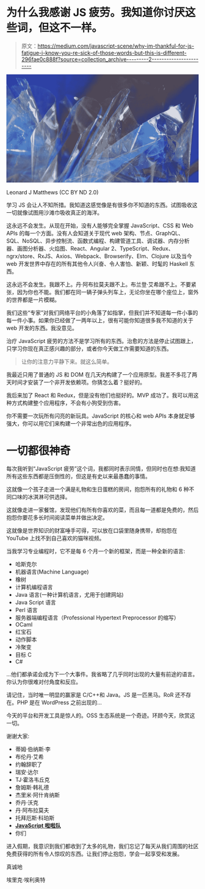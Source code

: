 # 为什么我感谢 JS 疲劳。我知道你讨厌这些词，但这不一样。

> 原文：<https://medium.com/javascript-scene/why-im-thankful-for-js-fatigue-i-know-you-re-sick-of-those-words-but-this-is-different-296fae0c888f?source=collection_archive---------2----------------------->

![](img/2819151dceab8f7af41bd8006cd77c9c.png)

Leonard J Matthews (CC BY ND 2.0)

学习 JS 会让人不知所措。我知道这感觉像是有很多你不知道的东西。试图吸收这一切就像试图用沙滩巾吸收真正的海洋。

这永远不会发生。从现在开始，没有人能够完全掌握 JavaScript、CSS 和 Web APIs 的每一个方面。没有人会知道关于现代 web 架构、节点、GraphQL、SQL、NoSQL、异步控制流、函数式编程、构建管道工具、调试器、内存分析器、画图分析器、火焰图、React、Angular 2、TypeScript、Redux、ngrx/store、RxJS、Axios、Webpack、Browserify、Elm、Clojure 以及当今 web 开发世界中存在的所有其他令人兴奋、令人害怕、新颖、时髦的 Haskell 东西。

这永远不会发生。我跟不上。丹·阿布拉莫夫跟不上。布兰登·艾希跟不上。不要紧张，因为你也不能。我们都在同一辆子弹头列车上，无论你坐在哪个座位上，窗外的世界都是一片模糊。

我们这些“专家”对我们网络平台的小角落了如指掌，但我们并不知道每一件小事的每一件小事。如果你已经做了一两年以上，很有可能你知道很多我不知道的关于 web 开发的东西。我没意见。

治疗 JavaScript 疲劳的方法不是学习所有的东西。治愈的方法是停止试图跟上，只学习你现在真正感兴趣的部分，或者你今天做工作需要知道的东西。

> 让你的注意力平静下来。就这么简单。

我最近只用了普通的 JS 和 DOM 在几天内构建了一个应用原型。我差不多花了两天时间才安装了一个非开发依赖项。你猜怎么着？挺好的。

我后来加了 React 和 Redux，但是没有他们也挺好的。MVP 成功了。我可以用这种方式构建整个应用程序，不会有小狗受到伤害。

你不需要一次玩所有闪亮的新玩具。JavaScript 的核心和 web APIs 本身就足够强大，你可以用它们来构建一个非常出色的应用程序。

# 一切都很神奇

每次我听到“JavaScript 疲劳”这个词，我都同时表示同情，但同时也在想:我知道所有这些东西都是压倒性的，但这是有史以来最愚蠢的事情。

这就像一个孩子走进一个满是礼物和生日蛋糕的房间，抱怨所有的礼物和 6 种不同口味的冰淇淋可供选择。

这就像走进一家餐馆，发现他们有所有你喜欢的菜，而且每一道都是免费的，然后抱怨你要花多长时间阅读菜单并做出决定。

这就像是世界知识的财富唾手可得，可以放在口袋里随身携带，却抱怨在 YouTube 上找不到自己喜欢的猫咪视频。

当我学习专业编程时，它不是每 6 个月一个新的框架，而是一种全新的语言:

*   哈斯克尔
*   机器语言(Machine Language)
*   橡树
*   计算机编程语言
*   Java 语言(一种计算机语言，尤用于创建网站)
*   Java Script 语言
*   Perl 语言
*   服务器端编程语言（Professional Hypertext Preprocessor 的缩写）
*   OCaml
*   红宝石
*   动作脚本
*   冷聚变
*   目标 C
*   C#

…他们都承诺会成为下一个大事件。我省略了几乎同时出现的大量有前途的语言。你认为你很难对付角度和反应。

请记住，当时唯一明显的赢家是 C/C++和 Java。JS 是一匹黑马。RoR 还不存在。PHP 是在 WordPress 之前出现的…

今天的平台和开发工具是惊人的。OSS 生态系统是一个奇迹。环顾今天，欣赏这一切。

谢谢大家:

*   蒂姆·伯纳斯·李
*   布伦丹·艾希
*   约翰辞职了
*   瑞安·达尔
*   TJ·霍洛韦丘克
*   詹姆斯·韩礼德
*   杰里米·阿什肯纳斯
*   乔丹·沃克
*   丹·阿布拉莫夫
*   托拜厄斯·科珀斯
*   [**JavaScript 啦啦队**](https://twitter.com/js_cheerleader)
*   你们

进入假期，我意识到我们都收到了太多的礼物，我们忘记了每天从我们周围的社区免费获得的所有令人惊叹的东西。让我们停止抱怨，学会一起享受和发展。

真诚地

埃里克·埃利奥特